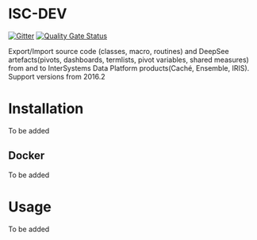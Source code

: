 # ISC-DEV

[![Gitter](https://img.shields.io/badge/chat-on%20telegram-blue.svg)](https://t.me/joinchat/FoZ4MxGETT0_VsVglVl0DA)
[![Quality Gate Status](https://community.objectscriptquality.com/api/project_badges/measure?project=intersystems_iris_community%2Fisc-dev&metric=alert_status)](https://community.objectscriptquality.com/dashboard?id=intersystems_iris_community%2Fisc-dev) 

Export/Import source code (classes, macro, routines) and DeepSee artefacts(pivots, dashboards, termlists, pivot variables, shared measures) from and to InterSystems Data Platform products(Caché, Ensemble, IRIS). Support versions from 2016.2

# Installation

To be added

## Docker

To be added

# Usage

To be added



